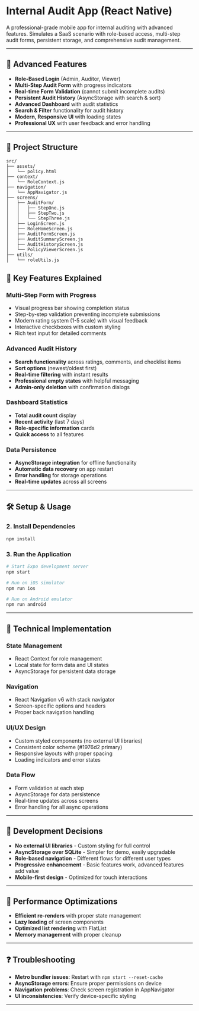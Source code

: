 # Internal Audit App (React Native)

A professional-grade mobile app for internal auditing with advanced features. Simulates a SaaS scenario with role-based access, multi-step audit forms, persistent storage, and comprehensive audit management.

---

## 🚀 Advanced Features

- **Role-Based Login** (Admin, Auditor, Viewer)
- **Multi-Step Audit Form** with progress indicators
- **Real-time Form Validation** (cannot submit incomplete audits)
- **Persistent Audit History** (AsyncStorage with search & sort)
- **Advanced Dashboard** with audit statistics
- **Search & Filter** functionality for audit history
- **Modern, Responsive UI** with loading states
- **Professional UX** with user feedback and error handling

---

## 📁 Project Structure

```
src/
├── assets/
│   └── policy.html             
├── context/
│   └── RoleContext.js          
├── navigation/
│   └── AppNavigator.js      
├── screens/
│   ├── AuditForm/
│   │   ├── StepOne.js           
│   │   ├── StepTwo.js           
│   │   └── StepThree.js        
│   ├── LoginScreen.js           
│   ├── RoleHomeScreen.js        
│   ├── AuditFormScreen.js       
│   ├── AuditSummaryScreen.js    
│   ├── AuditHistoryScreen.js    
│   └── PolicyViewerScreen.js   
├── utils/
│   └── roleUtils.js          
```

## 🎯 Key Features Explained

### **Multi-Step Form with Progress**
- Visual progress bar showing completion status
- Step-by-step validation preventing incomplete submissions
- Modern rating system (1-5 scale) with visual feedback
- Interactive checkboxes with custom styling
- Rich text input for detailed comments

### **Advanced Audit History**
- **Search functionality** across ratings, comments, and checklist items
- **Sort options** (newest/oldest first)
- **Real-time filtering** with instant results
- **Professional empty states** with helpful messaging
- **Admin-only deletion** with confirmation dialogs

### **Dashboard Statistics**
- **Total audit count** display
- **Recent activity** (last 7 days)
- **Role-specific information** cards
- **Quick access** to all features

### **Data Persistence**
- **AsyncStorage integration** for offline functionality
- **Automatic data recovery** on app restart
- **Error handling** for storage operations
- **Real-time updates** across all screens

---

## 🛠 Setup & Usage

### 2. Install Dependencies
```bash
npm install
```

### 3. Run the Application
```bash
# Start Expo development server
npm start

# Run on iOS simulator
npm run ios

# Run on Android emulator
npm run android
```

---

## 🔧 Technical Implementation

### **State Management**
- React Context for role management
- Local state for form data and UI states
- AsyncStorage for persistent data storage

### **Navigation**
- React Navigation v6 with stack navigator
- Screen-specific options and headers
- Proper back navigation handling

### **UI/UX Design**
- Custom styled components (no external UI libraries)
- Consistent color scheme (#1976d2 primary)
- Responsive layouts with proper spacing
- Loading indicators and error states

### **Data Flow**
- Form validation at each step
- AsyncStorage for data persistence
- Real-time updates across screens
- Error handling for all async operations

---

## 📝 Development Decisions

- **No external UI libraries** - Custom styling for full control
- **AsyncStorage over SQLite** - Simpler for demo, easily upgradable
- **Role-based navigation** - Different flows for different user types
- **Progressive enhancement** - Basic features work, advanced features add value
- **Mobile-first design** - Optimized for touch interactions

---

## 🚀 Performance Optimizations

- **Efficient re-renders** with proper state management
- **Lazy loading** of screen components
- **Optimized list rendering** with FlatList
- **Memory management** with proper cleanup

---

## ❓ Troubleshooting

- **Metro bundler issues**: Restart with `npm start --reset-cache`
- **AsyncStorage errors**: Ensure proper permissions on device
- **Navigation problems**: Check screen registration in AppNavigator
- **UI inconsistencies**: Verify device-specific styling

---


